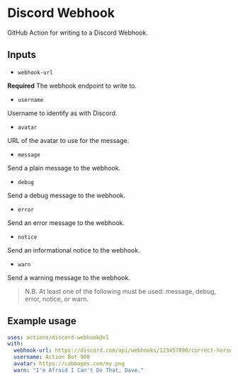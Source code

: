 # Discord Webhook

GitHub Action for writing to a Discord Webhook.

## Inputs

  - `webhook-url`

**Required** The webhook endpoint to write to.

  - `username`

Username to identify as with Discord.

  - `avatar`

URL of the avatar to use for the message.

  - `message`

Send a plain message to the webhook.

  - `debug`

Send a debug message to the webhook.

  - `error`

Send an error message to the webhook.

  - `notice`

Send an informational notice to the webhook.

  - `warn`

Send a warning message to the webhook.

> N.B. At least one of the following must be used: message, debug, error,
> notice, or warn.

## Example usage

```yaml
uses: actions/discord-webhook@v1
with:
  webhook-url: https://discord.com/api/webhooks/123457890/correct-horse-battery-staple
  username: Action Bot 900
  avatar: https://cabbages.com/my.png
  warn: "I'm Afraid I Can't Do That, Dave."
```
